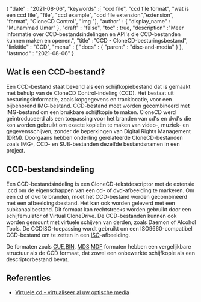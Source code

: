 {
  "date" : "2021-08-06",
  "keywords" :[ "ccd file", "ccd file format", "wat is een ccd file", "file", "ccd example", "ccd file extension","extension", "format", "CloneCD Control", "img "],
  "author" : {
    "display_name" : "Muhammad Umar"
},
  "draft" : "false",
   "toc" : true,
  "description" :"Meer informatie over CCD-bestandsindelingen en API's die CCD-bestanden kunnen maken en openen.",
  "title" :"CCD - CloneCD-besturingsbestand",
  "linktitle" : "CCD",
  "menu" : {
    "docs" : {
      "parent" : "disc-and-media"
}
},
  "lastmod" : "2021-08-06"
}

## Wat is een CCD-bestand?

Een CCD-bestand staat bekend als een schijfkopiebestand dat is gemaakt met behulp van de CloneCD Control-indeling (CCD). Het bestaat uit besturingsinformatie, zoals kopgegevens en tracklocatie, voor een bijbehorend IMG-bestand. CCD-bestand moet worden gecombineerd met IMG-bestand om een bruikbare schijfkopie te maken. CloneCD werd geïntroduceerd als een toepassing voor het branden van cd's en dvd's die kon worden gebruikt om exacte kopieën te maken van video-, muziek- en gegevensschijven, zonder de beperkingen van Digital Rights Management (DRM). Doorgaans hebben onderling gerelateerde CloneCD-bestanden zoals IMG-, CCD- en SUB-bestanden dezelfde bestandsnamen in een project.

## CCD-bestandsindeling

Een CCD-bestandsindeling is een CloneCD-tekstdescriptor met de extensie .ccd om de eigenschappen van een cd- of dvd-afbeelding te markeren. Om een cd of dvd te branden, moet het CCD-bestand worden gecombineerd met een afbeeldingsbestand. Het kan ook worden geleverd met een subkanaalbestand. Dit formaat kan rechtstreeks worden gebruikt door een schijfemulator of Virtual CloneDrive. De CCD-bestanden kunnen ook worden gemount met virtuele schijven van derden, zoals Daemon of Alcohol Tools. De CCDISO-toepassing wordt gebruikt om een ISO9660-compatibel CCD-bestand om te zetten in een [ISO](/nl/compression/iso/)-afbeelding.

De formaten zoals [CUE](/nl/disc-and-media/cue),[BIN](/nl/disc-and-media/bin/), [MDS]() [MDF]() formaten hebben een vergelijkbare structuur als de CCD formaat, dat zowel een onbewerkte schijfkopie als een descriptorbestand bevat.

## Referenties

* [Virtuele cd - virtualiseer al uw optische media](https://www.virtualcd-online.com/)


